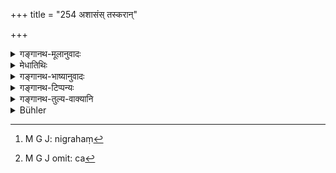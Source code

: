 +++
title = "254 अशासंस् तस्करान्"

+++

<details><summary>गङ्गानथ-मूलानुवादः</summary>

If a king does not repress thieves and yet receives his taxes, his kingdom becomes perturbed and he falls off from heaven.—(254)
</details>

<details><summary>मेधातिथिः</summary>

शासनं यथाशास्त्रं वधादिदण्डम् अन्तरेण तस्कराणां निग्रहो[^६५०] रक्षा च[^६५१] न शक्यते । अतो वृत्तिं गृहीत्वा यस् तस्करवधाज् जुगुप्सते तस्योभयो दोषः, इह राष्ट्रकृतः, अमुत्र स्वर्गपरिहानिः । युक्ता च बलिपरिगृहीतस्य तन्निष्कृतिम् अकुर्वतो दोषवत्ता ॥ ९.२५४ ॥


[^६५१]:
     M G J omit: ca


[^६५०]:
     M G J: nigrahaṃ
</details>

<details><summary>गङ्गानथ-भाष्यानुवादः</summary>

‘*Repression*’;—the punishment of thieves and others according to rules laid down in the Scriptures—by the inflicting of corporal and other forms of punishment;—without which the protection of the people is not possible.

Hence if the king receives taxes and yet fights shy of repressing thieves, he incurs the two dangers—in this world, trouble in his kingdom, and in the next, the loss of Heaven. It is only right that blame should attach to the King who receives taxes and yet does not repay it by service.—(254)
</details>

<details><summary>गङ्गानथ-टिप्पन्यः</summary>

This verse is quoted in *Vivādaratnākara* (p. 294), which adds that the subject of ‘*parihīyate*’ is ‘*rājā*’, the king;—and in
*Vivādacintāmaṇi* (Calcutta, p. 80), which says that ‘*parihīyate*’ is
to be construed with ‘*saḥ*’ understood.
</details>

<details><summary>गङ्गानथ-तुल्य-वाक्यानि</summary>

**(verses 9.253-255)  
**

\[See under [8.307],
[386-387].\]

See Comparative notes for [Verse 9.253].
</details>

<details><summary>Bühler</summary>

254	The realm of that king who takes his share in kind, though he does not punish thieves, (will be) disturbed and he (will) lose heaven.
</details>
